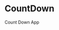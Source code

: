 # CountDown
 Count Down App
     
          
                                                        
                                                                     
                                                              
                                                  
                                                   
                              
                    
              
    
 
   
